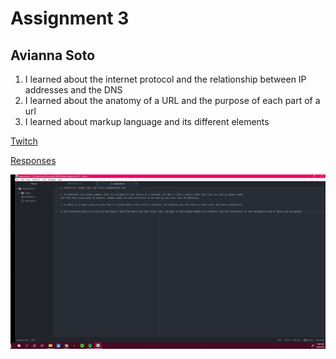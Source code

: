 # Assignment 3
## Avianna Soto
1. I learned about the internet protocol and the relationship between IP addresses and the DNS
2. I learned about the anatomy of a URL and the purpose of each part of a url
3. I learned about markup language and its different elements

[Twitch](twitch.tv)

[Responses](./responses.txt)

![Assigment_03 Screenshot](./images/screenshot.png)
